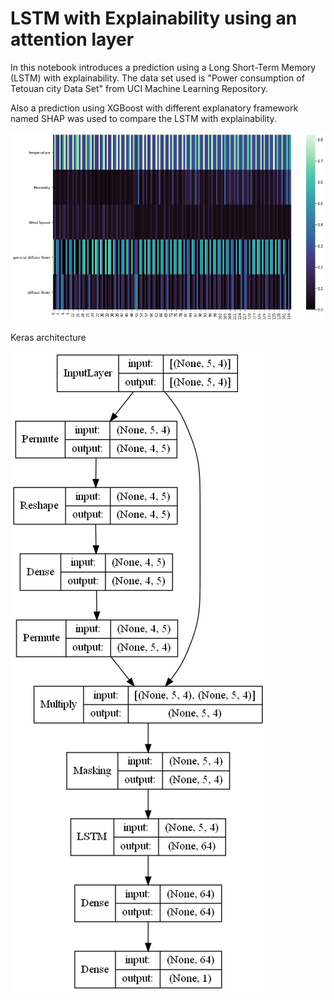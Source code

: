# LSTM with Explainability using an attention layer

In this notebook introduces a prediction using a Long Short-Term Memory (LSTM) with explainability. The data set used is "Power consumption of Tetouan city Data Set" from UCI Machine Learning Repository.

Also a prediction using XGBoost with different explanatory framework named SHAP was used to compare the LSTM with explainability.

![alt text](https://github.com/gonzalezcortes/LSTM-with-attention-layer/blob/main/attention_values.jpg?raw=true)

Keras architecture

![alt text](https://github.com/gonzalezcortes/LSTM-with-attention-layer/blob/main/index.png?raw=true)
